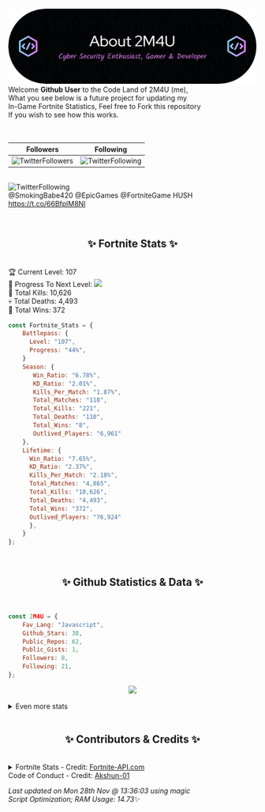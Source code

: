 
  ![Header](./src/github-banner.png)
  <br>
  Welcome **Github User** to the Code Land of 2M4U (me),<br>
  What you see below is a future project for updating my<br>
  In-Game Fortnite Statistics, Feel free to Fork this repository<br>
  If you wish to see how this works.
  <br><br>
  <br>
  
  | Followers  | Following |
  | ---------- |:---------:|
  | ![TwitterFollowers](https://img.shields.io/badge/Twitter%20Followers-77-blue)  | ![TwitterFollowing](https://img.shields.io/badge/Twitter%20Following-237-blue)  |


  <br>![TwitterFollowing](https://img.shields.io/badge/Latest%20Tweet--blue)<br>
  @SmokingBabe420 @EpicGames @FortniteGame HUSH https://t.co/66BfplM8Nl
   
  <br><h2 align="center"> ✨ Fortnite Stats ✨</h2><br>
  🏆 Current Level: 107<br>
  🎉 Progress To Next Level: ![](https://geps.dev/progress/44)<br>
  🎯 Total Kills: 10,626<br>
  💀 Total Deaths: 4,493<br>
  👑 Total Wins: 372<br>

```js
const Fortnite_Stats = {
    Battlepass: {
      Level: "107",
      Progress: "44%",    
    }
    Season: { 
       Win_Ratio: "6.78%",
       KD_Ratio: "2.01%",
       Kills_Per_Match: "1.87%",
       Total_Matches: "118",
       Total_Kills: "221",
       Total_Deaths: "110",
       Total_Wins: "8",
       Outlived_Players: "6,961"
    },
    Lifetime: {
      Win_Ratio: "7.65%",
      KD_Ratio: "2.37%",
      Kills_Per_Match: "2.18%",
      Total_Matches: "4,865",
      Total_Kills: "10,626",
      Total_Deaths: "4,493",
      Total_Wins: "372",
      Outlived_Players: "76,924"
      },
    }
}; 
```


<br><h2 align="center"> ✨ Github Statistics & Data ✨</h2><br>

```js
const 2M4U = {
    Fav_Lang: "Javascript",
    Github_Stars: 38,
    Public_Repos: 62,
    Public_Gists: 1,
    Followers: 8,
    Following: 21,
}; 
```

<p align="center">
<img src="https://github-readme-streak-stats.herokuapp.com/?user=2M4U&theme=tokyonight">
</p>
<details>
  <summary>
      Even more stats
  </summary>
  <p align="center">
    <img src="https://github-profile-trophy.vercel.app/?username=2M4U&theme=dracula">
    <img src="https://github-readme-stats.vercel.app/api?username=2M4U&theme=tokyonight&count_private=true&show_icons=true&include_all_commits=true">
  </p>
</details>
<br><h2 align="center"> ✨ Contributors & Credits ✨</h2><br>
<details>
  <summary>
      Fortnite Stats - Credit: <a href="https://fortnite-api.com/?utm_source=github.com/2M4U/2M4U">Fortnite-API.com</a><br>
      Code of Conduct - Credit: <a href="https://github.com/Akshun-01">Akshun-01</a>
  </summary>
</details>

<!-- Last updated on Mon Nov 28 2022 13:36:03 GMT+0000 (Coordinated Universal Time) ;-;-->
<i>Last updated on  Mon 28th Nov @ 13:36:03 using magic<br>
Script Optimization; RAM Usage: 14.73</i>✨